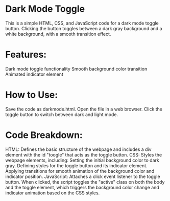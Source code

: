 # Dark Mode Toggle

This is a simple HTML, CSS, and JavaScript code for a dark mode toggle button. Clicking the button toggles between a dark gray background and a white background, with a smooth transition effect.

# Features:

Dark mode toggle functionality
Smooth background color transition
Animated indicator element

# How to Use:

Save the code as darkmode.html.
Open the file in a web browser.
Click the toggle button to switch between dark and light mode.

# Code Breakdown:

HTML: Defines the basic structure of the webpage and includes a div element with the id "toogle" that acts as the toggle button.
CSS: Styles the webpage elements, including:
Setting the initial background color to dark gray.
Defining styles for the toggle button and its indicator element.
Applying transitions for smooth animation of the background color and indicator position.
JavaScript: Attaches a click event listener to the toggle button. When clicked, the script toggles the "active" class on both the body and the toggle element, which triggers the background color change and indicator animation based on the CSS styles.
